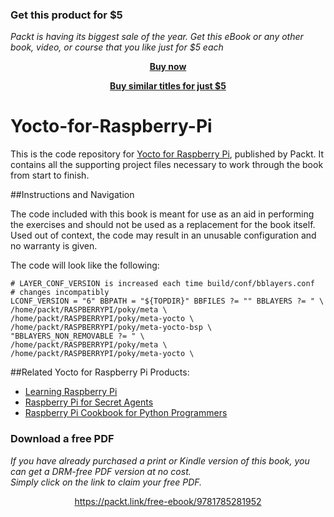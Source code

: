 
### Get this product for $5

<i>Packt is having its biggest sale of the year. Get this eBook or any other book, video, or course that you like just for $5 each</i>


<b><p align='center'>[Buy now](https://packt.link/9781785281952)</p></b>


<b><p align='center'>[Buy similar titles for just $5](https://subscription.packtpub.com/search)</p></b>


# Yocto-for-Raspberry-Pi

This is the code repository for [Yocto for Raspberry Pi](https://www.packtpub.com/hardware-and-creative/yocto-raspberry-pi?utm_source=GitHub&utm_medium=Repo&utm_campaign=9781785281952), published by Packt. It contains all the supporting project files necessary to work through the book from start to finish.

##Instructions and Navigation

The code included with this book is meant for use as an aid in performing the exercises and should not be used as a replacement for the book itself.
Used out of context, the code may result in an unusable configuration and no warranty is given.

The code will look like the following:
```
# LAYER_CONF_VERSION is increased each time build/conf/bblayers.conf
# changes incompatibly
LCONF_VERSION = "6" BBPATH = "${TOPDIR}" BBFILES ?= "" BBLAYERS ?= " \
/home/packt/RASPBERRYPI/poky/meta \
/home/packt/RASPBERRYPI/poky/meta-yocto \
/home/packt/RASPBERRYPI/poky/meta-yocto-bsp \
"BBLAYERS_NON_REMOVABLE ?= " \
/home/packt/RASPBERRYPI/poky/meta \
/home/packt/RASPBERRYPI/poky/meta-yocto \

```


##Related Yocto for Raspberry Pi Products:

* [Learning Raspberry Pi](https://www.packtpub.com/hardware-and-creative/learning-raspberry-pi?utm_source=GitHub&utm_medium=Repo&utm_campaign=9781783982820)
* [Raspberry Pi for Secret Agents](https://www.packtpub.com/hardware-and-creative/raspberry-pi-secret-agents?utm_source=GitHub&utm_medium=Repo&utm_campaign=9781849695787)
* [Raspberry Pi Cookbook for Python Programmers](https://www.packtpub.com/hardware-and-creative/raspberry-pi-cookbook-python-programmers?utm_source=GitHub&utm_medium=Repo&utm_campaign=9781849696623)
### Download a free PDF

 <i>If you have already purchased a print or Kindle version of this book, you can get a DRM-free PDF version at no cost.<br>Simply click on the link to claim your free PDF.</i>
<p align="center"> <a href="https://packt.link/free-ebook/9781785281952">https://packt.link/free-ebook/9781785281952 </a> </p>